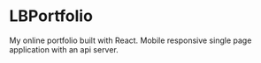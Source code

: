 # LBPortfolio

My online portfolio built with React. Mobile responsive single page application with an api server.
